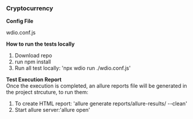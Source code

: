 ### **Cryptocurrency**

**Config File**

wdio.conf.js

**How to run the tests locally**

1. Download repo
2. run npm install
3. Run all test locally: 'npx wdio run ./wdio.conf.js' 

**Test Execution Report**
<br>Once the execution is completed, an allure reports file will be generated in the project strcuture, to run them:

1. To create HTML report: 'allure generate reports/allure-results/ --clean'
2. Start allure server:'allure open'

